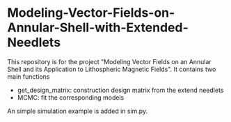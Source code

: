 # Modeling-Vector-Fields-on-Annular-Shell-with-Extended-Needlets

This repository is for the project "Modeling Vector Fields on an Annular Shell and its Application to Lithospheric Magnetic Fields". It contains two main functions

- get_design_matrix: construction design matrix from the extend needlets
- MCMC: fit the corresponding models

An simple simulation example is added in sim.py.
